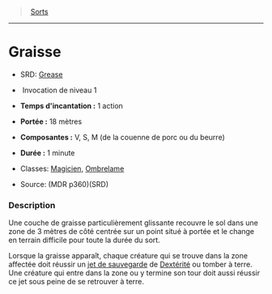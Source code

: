 ﻿---
!SpellItem
Name: Graisse
AltName: '[Grease](srd_spells_grease.md)'
Type: Invocation
Level: 1
CastingTime: 1 action
Range: 18 mètres
Components: V, S, M (de la couenne de porc ou du beurre)
Duration: 1 minute
Classes: '[Magicien](hd_wizard.md), [Ombrelame](hd_rogue_ombrelame.md)'
Family: SpellHD
Source: (MDR p360)(SRD)
Id: spells_hd.md#graisse
ParentLink: spells_hd.md#sorts
ParentName: Sorts
NameLevel: 1
Attributes: {}
---
> [Sorts](hd_spells.md)

---

# Graisse

- SRD: [Grease](srd_spells_grease.md)

-  Invocation de niveau 1

- **Temps d'incantation :** 1 action

- **Portée :** 18 mètres

- **Composantes :** V, S, M (de la couenne de porc ou du beurre)

- **Durée :** 1 minute

- Classes: [Magicien](hd_wizard.md), [Ombrelame](hd_rogue_ombrelame.md)

- Source: (MDR p360)(SRD)

### Description

Une couche de graisse particulièrement glissante recouvre le sol dans une zone de 3 mètres de côté centrée sur un point situé à portée et le change en terrain difficile pour toute la durée du sort.

Lorsque la graisse apparaît, chaque créature qui se trouve dans la zone affectée doit réussir un [jet de sauvegarde](hd_abilities_jets_de_sauvegarde.md) de [Dextérité](hd_abilities_dexterity.md) ou tomber à terre. Une créature qui entre dans la zone ou y termine son tour doit aussi réussir ce jet sous peine de se retrouver à terre.

